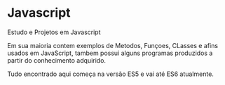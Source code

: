 # Javascript
Estudo e Projetos em Javascript

Em sua maioria contem exemplos de Metodos, Funçoes, CLasses e afins usados em JavaScript, tambem possui alguns programas produzidos a partir do conhecimento adquirido. 

Tudo encontrado aqui começa na versão ES5 e vai até ES6 atualmente.
